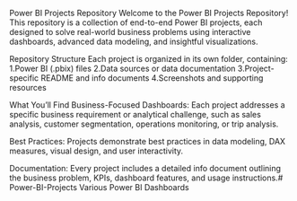 Power BI Projects Repository
Welcome to the Power BI Projects Repository!
This repository is a collection of end-to-end Power BI projects, each designed to solve real-world business problems using interactive dashboards, advanced data modeling, and insightful visualizations.

Repository Structure
Each project is organized in its own folder, containing:
1.Power BI (.pbix) files
2.Data sources or data documentation
3.Project-specific README and info documents
4.Screenshots and supporting resources

What You’ll Find
Business-Focused Dashboards: Each project addresses a specific business requirement or analytical challenge, such as sales analysis, customer segmentation, operations monitoring, or trip analysis.

Best Practices: Projects demonstrate best practices in data modeling, DAX measures, visual design, and user interactivity.

Documentation: Every project includes a detailed info document outlining the business problem, KPIs, dashboard features, and usage instructions.# Power-BI-Projects
Various Power BI Dashboards
